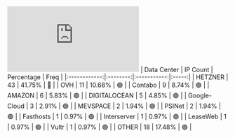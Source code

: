 ![Diagramm](https://github.com/obajay/StateSync-snapshots/blob/main/Projects/Kyve/1/README.md)
| Data Center | IP Count | Percentage | Freq |
|:------------:|:--------:|:-----------:|:-----:|
| HETZNER | 43 | 41.75% | 🔴 |
| OVH | 11 | 10.68% | 🟢 |
| Contabo | 9 | 8.74% | 🟢 |
| AMAZON | 6 | 5.83% | 🟢 |
| DIGITALOCEAN | 5 | 4.85% | 🟢 |
| Google-Cloud | 3 | 2.91% | 🟢 |
| MEVSPACE | 2 | 1.94% | 🟢 |
| PSINet | 2 | 1.94% | 🟢 |
| Fasthosts | 1 | 0.97% | 🟢 |
| Interserver | 1 | 0.97% | 🟢 |
| LeaseWeb | 1 | 0.97% | 🟢 |
| Vultr | 1 | 0.97% | 🟢 |
| OTHER | 18 | 17.48% | 🟢 |